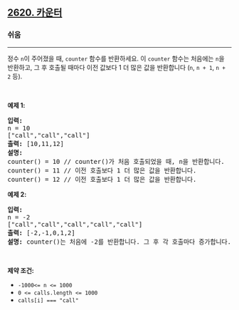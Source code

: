 <h2><a href="https://leetcode.com/problems/counter">2620. 카운터</a></h2><h3>쉬움</h3><hr><p>정수 <code>n</code>이 주어졌을 때, <code>counter</code> 함수를 반환하세요. 이 <code>counter</code> 함수는 처음에는 <code>n</code>을 반환하고, 그 후 호출될 때마다 이전 값보다 1 더 많은 값을 반환합니다 (<code>n</code>, <code>n + 1</code>, <code>n + 2</code> 등).</p>

<p>&nbsp;</p>
<p><strong class="example">예제 1:</strong></p>

<pre>
<strong>입력:</strong> 
n = 10 
["call","call","call"]
<strong>출력:</strong> [10,11,12]
<strong>설명: 
</strong>counter() = 10 // counter()가 처음 호출되었을 때, n을 반환합니다.
counter() = 11 // 이전 호출보다 1 더 많은 값을 반환합니다.
counter() = 12 // 이전 호출보다 1 더 많은 값을 반환합니다.
</pre>

<p><strong class="example">예제 2:</strong></p>

<pre>
<strong>입력:</strong> 
n = -2
["call","call","call","call","call"]
<strong>출력:</strong> [-2,-1,0,1,2]
<strong>설명:</strong> counter()는 처음에 -2를 반환합니다. 그 후 각 호출마다 증가합니다.
</pre>

<p>&nbsp;</p>
<p><strong>제약 조건:</strong></p>

<ul>
	<li><code>-1000&lt;= n &lt;= 1000</code></li>
	<li><code>0 &lt;= calls.length &lt;= 1000</code></li>
	<li><code>calls[i] === "call"</code></li>
</ul>